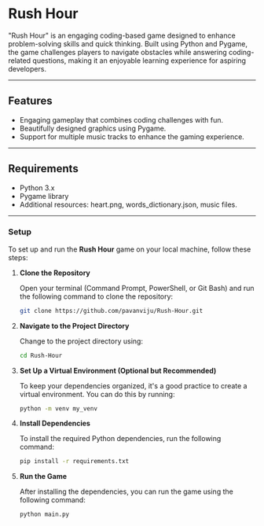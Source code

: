 # Rush Hour

"Rush Hour" is an engaging coding-based game designed to enhance problem-solving skills and quick thinking. Built using Python and Pygame, the game challenges players to navigate obstacles while answering coding-related questions, making it an enjoyable learning experience for aspiring developers.

---

## Features
- Engaging gameplay that combines coding challenges with fun.
- Beautifully designed graphics using Pygame.
- Support for multiple music tracks to enhance the gaming experience.

---

## Requirements
- Python 3.x
- Pygame library
- Additional resources: heart.png, words_dictionary.json, music files.

---


### Setup

To set up and run the **Rush Hour** game on your local machine, follow these steps:

1. **Clone the Repository**

   Open your terminal (Command Prompt, PowerShell, or Git Bash) and run the following command to clone the repository:

   ```bash
   git clone https://github.com/pavanviju/Rush-Hour.git
   
2. **Navigate to the Project Directory**

   Change to the project directory using:

   ```bash
   cd Rush-Hour

3. **Set Up a Virtual Environment (Optional but Recommended)**

   To keep your dependencies organized, it's a good practice to create a virtual environment. You can do this by running:

   ```bash
   python -m venv my_venv

4. **Install Dependencies**

   To install the required Python dependencies, run the following command:

   ```bash
   pip install -r requirements.txt

5. **Run the Game**

   After installing the dependencies, you can run the game using the following command:

   ```bash
   python main.py








